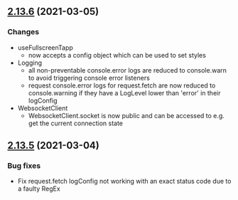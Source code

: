 <a name="2.13.6"></a>
## [2.13.6](https://github.com/chincoe/chayns-helper/compare/v2.13.5...v2.13.6) (2021-03-05)

### Changes

* useFullscreenTapp
  * now accepts a config object which can be used to set styles
* Logging  
  * all non-preventable console.error logs are reduced to console.warn to avoid triggering console error listeners
  * request console.error logs for request.fetch are now reduced to console.warning if they have a LogLevel lower than 'error' in their logConfig
* WebsocketClient
  * WebsocketClient.socket is now public and can be accessed to e.g. get the current connection state

<a name="2.13.5"></a>
## [2.13.5](https://github.com/chincoe/chayns-helper/compare/v2.13.4...v2.13.5) (2021-03-04)

### Bug fixes

* Fix request.fetch logConfig not working with an exact status code due to a faulty RegEx
